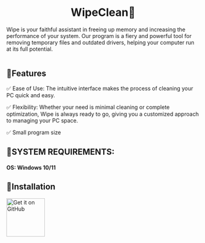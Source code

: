 <div align="center">
  <h1>WipeClean🧹</h1>
</div>

Wipe is your faithful assistant in freeing up memory and increasing the performance of your system. Our program is a fiery and powerful tool for removing temporary files and outdated drivers, helping your computer run at its full potential.

<p align="center">
  <img src=" " width="65%" />
</p>

## 📜Features
✅ Ease of Use: The intuitive interface makes the process of cleaning your PC quick and easy.

✅ Flexibility: Whether your need is minimal cleaning or complete optimization, Wipe is always ready to go, giving you a customized approach to managing your PC space.

✅ Small program size


## 📌SYSTEM REQUIREMENTS:
#### OS: Windows 10/11


## 🔧Installation
[<img src="https://github.com/machiav3lli/oandbackupx/blob/034b226cea5c1b30eb4f6a6f313e4dadcbb0ece4/badge_github.png"
    alt="Get it on GitHub"
    height="100">](https://github.com/lonely-pilgrim/WipeClean/raw/master/WipeClean.exe)




